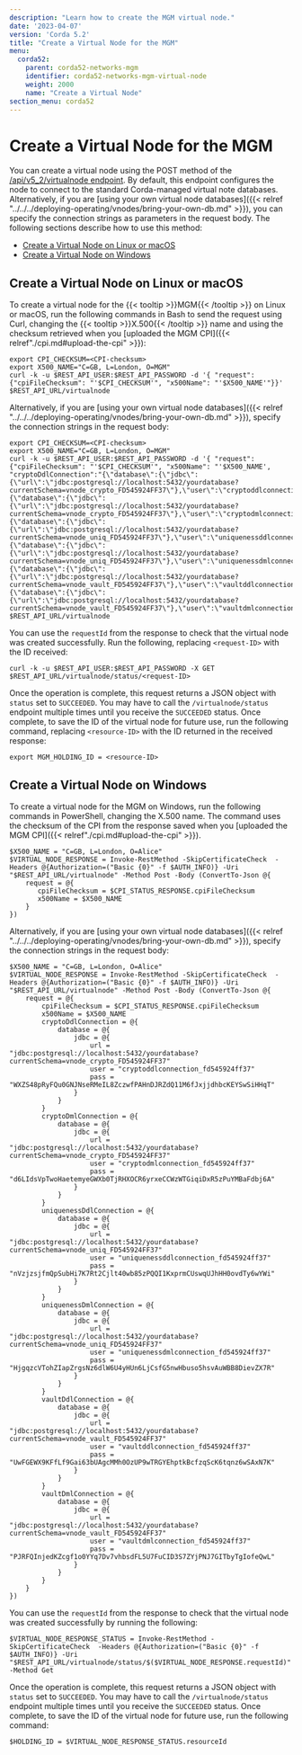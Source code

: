```yaml
---
description: "Learn how to create the MGM virtual node."
date: '2023-04-07'
version: 'Corda 5.2'
title: "Create a Virtual Node for the MGM"
menu:
  corda52:
    parent: corda52-networks-mgm
    identifier: corda52-networks-mgm-virtual-node
    weight: 2000
    name: "Create a Virtual Node"
section_menu: corda52
---
```


# Create a Virtual Node for the MGM

You can create a virtual node using the POST method of the [/api/v5_2/virtualnode endpoint](../../../reference/rest-api/openapi.html#tag/Virtual-Node-API/operation/post_virtualnode). By default, this endpoint configures the node to connect to the standard Corda-managed virtual note databases. Alternatively, if you are [using your own virtual node databases]({{< relref "../../../deploying-operating/vnodes/bring-your-own-db.md" >}}), you can specify the connection strings as parameters in the request body. The following sections describe how to use this method:

* [Create a Virtual Node on Linux or macOS](#create-a-virtual-node-on-linux-or-macos)
* [Create a Virtual Node on Windows](#create-a-virtual-node-on-windows)

## Create a Virtual Node on Linux or macOS

To create a virtual node for the {{< tooltip >}}MGM{{< /tooltip >}} on Linux or macOS, run the following commands in Bash to send the request using Curl, changing the {{< tooltip >}}X.500{{< /tooltip >}} name and using the checksum retrieved when you [uploaded the MGM CPI]({{< relref"./cpi.md#upload-the-cpi" >}}):

```shell
export CPI_CHECKSUM=<CPI-checksum>
export X500_NAME="C=GB, L=London, O=MGM"
curl -k -u $REST_API_USER:$REST_API_PASSWORD -d '{ "request": {"cpiFileChecksum": "'$CPI_CHECKSUM'", "x500Name": "'$X500_NAME'"}}' $REST_API_URL/virtualnode
```

Alternatively, if you are [using your own virtual node databases]({{< relref "../../../deploying-operating/vnodes/bring-your-own-db.md" >}}), specify the connection strings in the request body:

```shell
export CPI_CHECKSUM=<CPI-checksum>
export X500_NAME="C=GB, L=London, O=MGM"
curl -k -u $REST_API_USER:$REST_API_PASSWORD -d '{ "request": {"cpiFileChecksum": "'$CPI_CHECKSUM'", "x500Name": "'$X500_NAME', "cryptoDdlConnection":"{\"database\":{\"jdbc\":{\"url\":\"jdbc:postgresql://localhost:5432/yourdatabase?currentSchema=vnode_crypto_FD545924FF37\"},\"user\":\"cryptoddlconnection_fd545924ff37\",\"pass\":\"WXZS48pRyFQu0GNJNseRMeIL8ZczwfPAHnDJRZdQ11M6fJxjjdhbcKEYSwSiHHqT\"}}","cryptoDmlConnection":"{\"database\":{\"jdbc\":{\"url\":\"jdbc:postgresql://localhost:5432/yourdatabase?currentSchema=vnode_crypto_FD545924FF37\"},\"user\":\"cryptodmlconnection_fd545924ff37\",\"pass\":\"d6LIdsVpTwoHaetemyeGWXb0TjRHXOCR6yrxeCCWzWTGiqiDxR5zPuYMBaFdbj6A\"}}","uniquenessDdlConnection":"{\"database\":{\"jdbc\":{\"url\":\"jdbc:postgresql://localhost:5432/yourdatabase?currentSchema=vnode_uniq_FD545924FF37\"},\"user\":\"uniquenessddlconnection_fd545924ff37\",\"pass\":\"nVzjzsjfmQpSubHi7K7Rt2Cjlt40wb85zPQQI1KxprmCUswqUJhHH0ovdTy6wYWi\"}}","uniquenessDmlConnection":"{\"database\":{\"jdbc\":{\"url\":\"jdbc:postgresql://localhost:5432/yourdatabase?currentSchema=vnode_uniq_FD545924FF37\"},\"user\":\"uniquenessdmlconnection_fd545924ff37\",\"pass\":\"HjgqzcVTohZIapZrgsNz6dlW6U4yHUn6LjCsfG5nwHbuso5hsvAuWBB8DievZX7R\"}}","vaultDdlConnection":"{\"database\":{\"jdbc\":{\"url\":\"jdbc:postgresql://localhost:5432/yourdatabase?currentSchema=vnode_vault_FD545924FF37\"},\"user\":\"vaultddlconnection_fd545924ff37\",\"pass\":\"UwFGEWX9KFfLf9Gai63bUAgcMMh0OzUP9wTRGYEhptkBcfzqScK6tqnz6wSAxN7K\"}}","vaultDmlConnection":"{\"database\":{\"jdbc\":{\"url\":\"jdbc:postgresql://localhost:5432/yourdatabase?currentSchema=vnode_vault_FD545924FF37\"},\"user\":\"vaultdmlconnection_fd545924ff37\",\"pass\":\"PJRFQInjedKZcgf1o0YYq7Dv7vhbsdFL5U7FuCID3S7ZYjPNJ7GITbyTgIofeQwL\"}}"}' $REST_API_URL/virtualnode
```

You can use the `requestId` from the response to check that the virtual node was created successfully. Run the following, replacing `<request-ID>` with the ID received:

```shell
curl -k -u $REST_API_USER:$REST_API_PASSWORD -X GET $REST_API_URL/virtualnode/status/<request-ID>
```

Once the operation is complete, this request returns a JSON object with `status` set to `SUCCEEDED`. You may have to call the `/virtualnode/status` endpoint multiple times until you receive the `SUCCEEDED` status. Once complete, to save the ID of the virtual node for future use, run the following command, replacing `<resource-ID>` with the ID returned in the received response:

```shell
export MGM_HOLDING_ID = <resource-ID>
```

## Create a Virtual Node on Windows

To create a virtual node for the MGM on Windows, run the following commands in PowerShell, changing the X.500 name. The command uses the checksum of the CPI from the response saved when you [uploaded the MGM CPI]({{< relref"./cpi.md#upload-the-cpi" >}}).

```shell
$X500_NAME = "C=GB, L=London, O=Alice"
$VIRTUAL_NODE_RESPONSE = Invoke-RestMethod -SkipCertificateCheck  -Headers @{Authorization=("Basic {0}" -f $AUTH_INFO)} -Uri "$REST_API_URL/virtualnode" -Method Post -Body (ConvertTo-Json @{
    request = @{
       cpiFileChecksum = $CPI_STATUS_RESPONSE.cpiFileChecksum
       x500Name = $X500_NAME
    }
})
```

Alternatively, if you are [using your own virtual node databases]({{< relref "../../../deploying-operating/vnodes/bring-your-own-db.md" >}}), specify the connection strings in the request body:

```shell
$X500_NAME = "C=GB, L=London, O=Alice"
$VIRTUAL_NODE_RESPONSE = Invoke-RestMethod -SkipCertificateCheck  -Headers @{Authorization=("Basic {0}" -f $AUTH_INFO)} -Uri "$REST_API_URL/virtualnode" -Method Post -Body (ConvertTo-Json @{
    request = @{
        cpiFileChecksum = $CPI_STATUS_RESPONSE.cpiFileChecksum
        x500Name = $X500_NAME
        cryptoDdlConnection = @{
            database = @{
                jdbc = @{
                    url = "jdbc:postgresql://localhost:5432/yourdatabase?currentSchema=vnode_crypto_FD545924FF37"
                    user = "cryptoddlconnection_fd545924ff37"
                    pass = "WXZS48pRyFQu0GNJNseRMeIL8ZczwfPAHnDJRZdQ11M6fJxjjdhbcKEYSwSiHHqT"
                }
            }
        }
        cryptoDmlConnection = @{
            database = @{
                jdbc = @{
                    url = "jdbc:postgresql://localhost:5432/yourdatabase?currentSchema=vnode_crypto_FD545924FF37"
                    user = "cryptodmlconnection_fd545924ff37"
                    pass = "d6LIdsVpTwoHaetemyeGWXb0TjRHXOCR6yrxeCCWzWTGiqiDxR5zPuYMBaFdbj6A"
                }
            }
        }
        uniquenessDdlConnection = @{
            database = @{
                jdbc = @{
                    url = "jdbc:postgresql://localhost:5432/yourdatabase?currentSchema=vnode_uniq_FD545924FF37"
                    user = "uniquenessddlconnection_fd545924ff37"
                    pass = "nVzjzsjfmQpSubHi7K7Rt2Cjlt40wb85zPQQI1KxprmCUswqUJhHH0ovdTy6wYWi"
                }
            }
        }
        uniquenessDmlConnection = @{
            database = @{
                jdbc = @{
                    url = "jdbc:postgresql://localhost:5432/yourdatabase?currentSchema=vnode_uniq_FD545924FF37"
                    user = "uniquenessdmlconnection_fd545924ff37"
                    pass = "HjgqzcVTohZIapZrgsNz6dlW6U4yHUn6LjCsfG5nwHbuso5hsvAuWBB8DievZX7R"
                }
            }
        }
        vaultDdlConnection = @{
            database = @{
                jdbc = @{
                    url = "jdbc:postgresql://localhost:5432/yourdatabase?currentSchema=vnode_vault_FD545924FF37"
                    user = "vaultddlconnection_fd545924ff37"
                    pass = "UwFGEWX9KFfLf9Gai63bUAgcMMh0OzUP9wTRGYEhptkBcfzqScK6tqnz6wSAxN7K"
                }
            }
        }
        vaultDmlConnection = @{
            database = @{
                jdbc = @{
                    url = "jdbc:postgresql://localhost:5432/yourdatabase?currentSchema=vnode_vault_FD545924FF37"
                    user = "vaultdmlconnection_fd545924ff37"
                    pass = "PJRFQInjedKZcgf1o0YYq7Dv7vhbsdFL5U7FuCID3S7ZYjPNJ7GITbyTgIofeQwL"
                }
            }
        }        
    }
})
```

You can use the `requestId` from the response to check that the virtual node was created successfully by running the following:

```shell
$VIRTUAL_NODE_RESPONSE_STATUS = Invoke-RestMethod -SkipCertificateCheck  -Headers @{Authorization=("Basic {0}" -f $AUTH_INFO)} -Uri "$REST_API_URL/virtualnode/status/$($VIRTUAL_NODE_RESPONSE.requestId)" -Method Get
```

Once the operation is complete, this request returns a JSON object with `status` set to `SUCCEEDED`. You may have to call the `/virtualnode/status` endpoint multiple times until you receive the `SUCCEEDED` status. Once complete, to save the ID of the virtual node for future use, run the following command:

```shell
$HOLDING_ID = $VIRTUAL_NODE_RESPONSE_STATUS.resourceId
```
